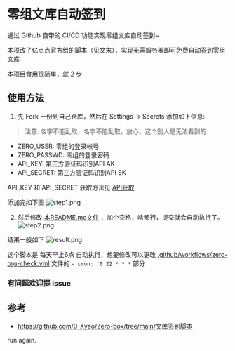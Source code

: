 # 零组文库自动签到
通过 Github 自带的 CI/CD 功能实现零组文库自动签到~

本项改了亿点点官方给的脚本（见文末），实现无需服务器即可免费自动签到零组文库

本项目食用很简单，就 2 步
## 使用方法

1. 先 Fork 一份到自己仓库，然后在 Settings -> Secrets 添加如下信息:
> 注意: 名字不能乱取，名字不能乱取，放心，这个别人是无法看到的
+ ZERO_USER: 零组的登录帐号
+ ZERO_PASSWD: 零组的登录密码
+ API_KEY: 第三方验证码识别API AK
+ API_SECRET: 第三方验证码识别API SK

API_KEY 和 API_SECRET 获取方法见 [API获取](./API获取.md)

添加完如下图
![step1.png](./doc/step1.png)

2. 然后修改 [本README.md文件](https://github.com/TARI0510/AutoCheck/blob/master/README.md) ，加个空格，啥都行，提交就会自动执行了。
![step2.png](./doc/step2.png)

结果一般如下
![result.png](./doc/result.png)

这个脚本是 每天早上6点 自动执行，想要修改可以更改 [.github/workflows/zero-org-check.yml](./.github/workflows/zero-org-check.yml) 文件的 `- cron: '0 22 * * *`
 部分

### 有问题欢迎提 issue

## 参考
+ https://github.com/0-Xyao/Zero-box/tree/main/文库签到脚本

run again.
